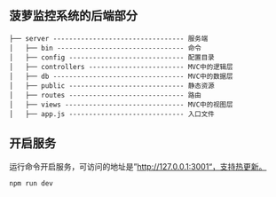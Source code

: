 ## 菠萝监控系统的后端部分

```
├── server --------------------------------- 服务端
│   ├── bin -------------------------------- 命令
│   ├── config ----------------------------- 配置目录
│   ├── controllers ------------------------ MVC中的逻辑层
│   ├── db --------------------------------- MVC中的数据层
│   ├── public ----------------------------- 静态资源
│   ├── routes ----------------------------- 路由
│   ├── views ------------------------------ MVC中的视图层
│   ├── app.js ----------------------------- 入口文件
```

## 开启服务
运行命令开启服务，可访问的地址是”http://127.0.0.1:3001“，支持热更新。
```
npm run dev
```